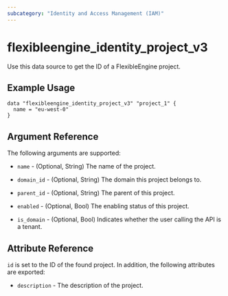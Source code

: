 ```yaml
---
subcategory: "Identity and Access Management (IAM)"
---
```


# flexibleengine_identity_project_v3

Use this data source to get the ID of a FlexibleEngine project.

## Example Usage

```hcl
data "flexibleengine_identity_project_v3" "project_1" {
  name = "eu-west-0"
}
```

## Argument Reference

The following arguments are supported:

* `name` - (Optional, String) The name of the project.

* `domain_id` - (Optional, String) The domain this project belongs to.

* `parent_id` - (Optional, String) The parent of this project.

* `enabled` - (Optional, Bool) The enabling status of this project.

* `is_domain` - (Optional, Bool) Indicates whether the user calling the API is a tenant.

## Attribute Reference

`id` is set to the ID of the found project. In addition, the following attributes
are exported:

* `description` - The description of the project.
